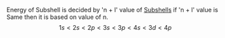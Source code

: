 Energy of Subshell is decided by 'n + l' value of [Subshells](Subshells.md) if 'n + l' value is Same then it is based on value of n.
$$
1s < 2s < 2p < 3s< 3p<4s< 3d< 4p
$$
